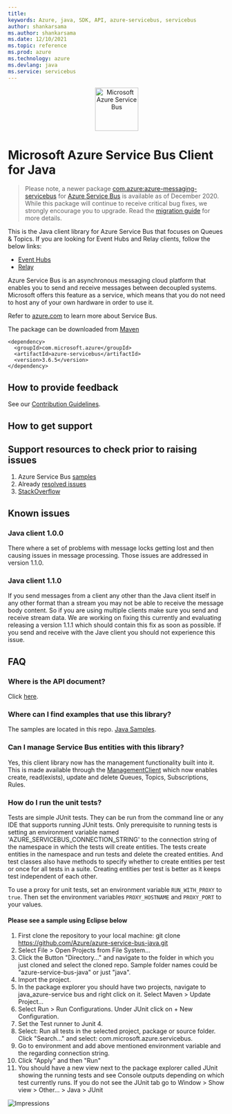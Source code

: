 ```yaml
---
title: 
keywords: Azure, java, SDK, API, azure-servicebus, servicebus
author: shankarsama
ms.author: shankarsama
ms.date: 12/10/2021
ms.topic: reference
ms.prod: azure
ms.technology: azure
ms.devlang: java
ms.service: servicebus
---
```

<p align="center">
  <img src="service-bus.png" alt="Microsoft Azure Service Bus" width="100"/>
</p>

# Microsoft Azure Service Bus Client for Java

> Please note, a newer package [com.azure:azure-messaging-servicebus](https://search.maven.org/artifact/com.azure/azure-messaging-servicebus) for [Azure Service Bus](https://azure.microsoft.com/services/service-bus/) is available as of December 2020. While this package will continue to receive critical bug fixes, we strongly encourage you to upgrade. Read the [migration guide](https://aka.ms/azsdk/java/migrate/sb) for more details.

This is the Java client library for Azure Service Bus that focuses on Queues & Topics. If you are looking for Event Hubs and Relay clients, follow the below links:
* [Event Hubs](https://github.com/Azure/azure-sdk-for-java/tree/main/sdk/eventhubs/microsoft-azure-eventhubs)
* [Relay](https://github.com/azure/azure-relay-dotnet)

Azure Service Bus is an asynchronous messaging cloud platform that enables you to send and receive messages between decoupled systems. Microsoft offers this feature as a service, which means that you do not need to host any of your own hardware in order to use it.

Refer to [azure.com](https://azure.microsoft.com/services/service-bus/) to learn more about Service Bus.

The package can be downloaded from [Maven](https://search.maven.org/artifact/com.microsoft.azure/azure-servicebus)

[//]: # ({x-version-update-start;com.microsoft.azure:azure-servicebus;current})
```
<dependency>
  <groupId>com.microsoft.azure</groupId>
  <artifactId>azure-servicebus</artifactId>
  <version>3.6.5</version>
</dependency>
```
[//]: # ({x-version-update-end})

## How to provide feedback

See our [Contribution Guidelines](https://github.com/Azure/azure-sdk-for-java/blob/main/CONTRIBUTING.md).

## How to get support

## Support resources to check prior to raising issues

1. Azure Service Bus [samples](https://github.com/Azure/azure-service-bus/tree/master/samples)
1. Already [resolved issues](https://github.com/Azure/azure-service-bus-java/issues?q=is%3Aissue+is%3Aclosed)
1. [StackOverflow](https://stackoverflow.com/questions/tagged/azureservicebus)

## Known issues

### Java client 1.0.0

There where a set of problems with message locks getting lost and then causing issues in message processing. Those issues are addressed in version 1.1.0.

### Java client 1.1.0

If you send messages from a client any other than the Java client itself in any other format than a stream you may not be able to receive the message body content. So if you are using multiple clients make sure you send and receive stream data. We are working on fixing this currently and evaluating releasing a version 1.1.1 which should contain this fix as soon as possible. If you send and receive with the Jave client you should not experience this issue.

## FAQ

### Where is the API document?
Click [here](https://docs.microsoft.com/java/api/overview/azure/servicebus?view=azure-java-legacy).

### Where can I find examples that use this library?

The samples are located in this repo. [Java Samples](https://github.com/Azure/azure-service-bus/tree/master/samples/Java).

### Can I manage Service Bus entities with this library?

Yes, this client library now has the management functionality built into it. This is made available through the [ManagementClient](https://github.com/Azure/azure-sdk-for-java/blob/main/sdk/servicebus/microsoft-azure-servicebus/src/main/java/com/microsoft/azure/servicebus/management/ManagementClient.java) which now enables create, read(exists), update and delete Queues, Topics, Subscriptions, Rules.

### How do I run the unit tests?

Tests are simple JUnit tests. They can be run from the command line or any IDE that supports running JUnit tests.
Only prerequisite to running tests is setting an environment variable named 'AZURE_SERVICEBUS_CONNECTION_STRING' to the connection string
 of the namespace in which the tests will create entities. The tests create entities in the namespace and run tests and delete the created entities.
And test classes also have methods to specify whether to create entities per test or once for all tests in a suite. Creating entities per test is better
as it keeps test independent of each other.

To use a proxy for unit tests, set an environment variable `RUN_WITH_PROXY` to `true`. Then set the environment variables `PROXY_HOSTNAME` and `PROXY_PORT` to your values.

#### Please see a sample using Eclipse below

1. First clone the repository to your local machine: git clone https://github.com/Azure/azure-service-bus-java.git
2. Select File > Open Projects from File System...
3. Click the Button "Directory..." and navigate to the folder in which you just cloned and select the cloned repo. Sample folder names could be "azure-service-bus-java" or just "java".
4. Import the project.
5. In the package explorer you should have two projects, navigate to java_azure-service bus and right click on it. Select Maven > Update Project...
6. Select Run > Run Configurations. Under JUnit click on + New Configuration.
7. Set the Test runner to Junit 4.
8. Select: Run all tests in the selected project, package or source folder. Click "Search..." and select: com.microsoft.azure.servicebus.
8. Go to environment and add above mentioned environment variable and the regarding connection string.
9. Click "Apply" and then "Run"
10. You should have a new view next to the package explorer called JUnit showing the running tests and see Console outputs depending on which test currently runs. If you do not see the JUnit tab go to Window > Show view > Other... > Java > JUnit

![Impressions](https://azure-sdk-impressions.azurewebsites.net/api/impressions/azure-sdk-for-java%2Fsdk%2Fservicebus%2FREADME.png)

